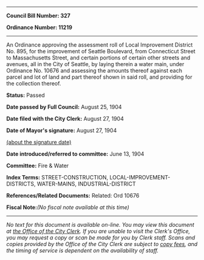 

********

**Council Bill Number: 327**
   
**Ordinance Number: 11219**
********

 An Ordinance approving the assessment roll of Local Improvement District No. 895, for the improvement of Seattle Boulevard, from Connecticut Street to Massachusetts Street, and certain portions of certain other streets and avenues, all in the City of Seattle, by laying therein a water main, under Ordinance No. 10676 and assessing the amounts thereof against each parcel and lot of land and part thereof shown in said roll, and providing for the collection thereof.

**Status:** Passed
   
**Date passed by Full Council:** August 25, 1904
   
**Date filed with the City Clerk:** August 27, 1904
   
**Date of Mayor's signature:** August 27, 1904
   
[(about the signature date)](/~public/approvaldate.htm)
   
   
   
**Date introduced/referred to committee:** June 13, 1904
   
**Committee:** Fire & Water
   
   
**Index Terms:** STREET-CONSTRUCTION, LOCAL-IMPROVEMENT-DISTRICTS, WATER-MAINS, INDUSTRIAL-DISTRICT

**References/Related Documents:** Related: Ord 10676

**Fiscal Note:**_(No fiscal note available at this time)_
********

_No text for this document is available on-line. You may view this document at [the Office of the City Clerk](http://www.seattle.gov/leg/clerk/contactUs.htm). If you are unable to visit the Clerk's Office, you may request a copy or scan be made for you by Clerk staff. Scans and copies provided by the Office of the City Clerk are subject to [copy fees](http://clerk.seattle.gov/~public/clerkfees.htm), and the timing of service is dependent on the availability of staff._

